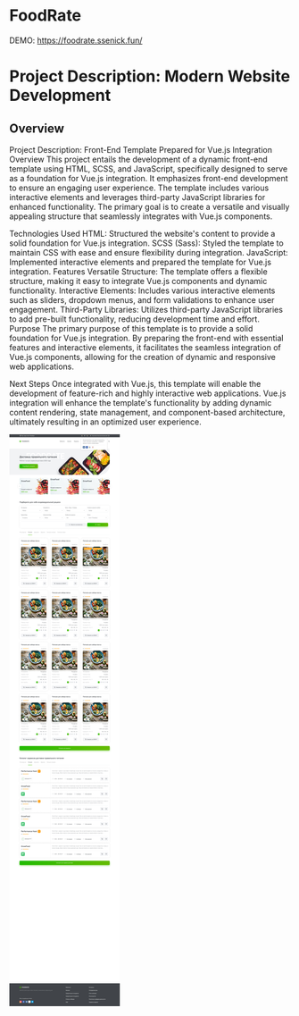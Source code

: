 # FoodRate

DEMO: https://foodrate.ssenick.fun/

# Project Description: Modern Website Development

## Overview

Project Description: Front-End Template Prepared for Vue.js Integration
Overview
This project entails the development of a dynamic front-end template using HTML, SCSS, and JavaScript, specifically designed to serve as a foundation for Vue.js integration. It emphasizes front-end development to ensure an engaging user experience. The template includes various interactive elements and leverages third-party JavaScript libraries for enhanced functionality. The primary goal is to create a versatile and visually appealing structure that seamlessly integrates with Vue.js components.

Technologies Used
HTML: Structured the website's content to provide a solid foundation for Vue.js integration.
SCSS (Sass): Styled the template to maintain CSS with ease and ensure flexibility during integration.
JavaScript: Implemented interactive elements and prepared the template for Vue.js integration.
Features
Versatile Structure: The template offers a flexible structure, making it easy to integrate Vue.js components and dynamic functionality.
Interactive Elements: Includes various interactive elements such as sliders, dropdown menus, and form validations to enhance user engagement.
Third-Party Libraries: Utilizes third-party JavaScript libraries to add pre-built functionality, reducing development time and effort.
Purpose
The primary purpose of this template is to provide a solid foundation for Vue.js integration. By preparing the front-end with essential features and interactive elements, it facilitates the seamless integration of Vue.js components, allowing for the creation of dynamic and responsive web applications.

Next Steps
Once integrated with Vue.js, this template will enable the development of feature-rich and highly interactive web applications. Vue.js integration will enhance the template's functionality by adding dynamic content rendering, state management, and component-based architecture, ultimately resulting in an optimized user experience.


![Screenshot](https://github.com/ssenick/FoodRate/blob/main/foodrate.jpeg)
